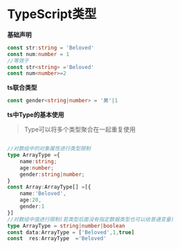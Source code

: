 # TypeScript类型

**基础声明**

```ts
const str:string = 'Beloved'
const num:number = 1
//等效于
const str<string> ='Beloved'
const num<number>=2
```

**ts联合类型**

```ts
const gender<string|number> = '男'|1
```

**ts中Type的基本使用**

>Type可以将多个类型聚合在一起重复使用

```ts

//对数组中的对象属性进行类型限制
type ArrayType ={
    name:string;
    age:number;
    gender:string|number;
}
const Array:ArrayType[] =[{
    name:'Beloved',
    age:20,
    gender:1
}] 
//对数组中值进行限制(若类型后面没有指定数据类型也可以给普通变量)
type ArrayType = string|number|boolean
const data:ArrayType = ['Beloved',1,true]
const  res:ArrayType  ='Beloved' 
```
